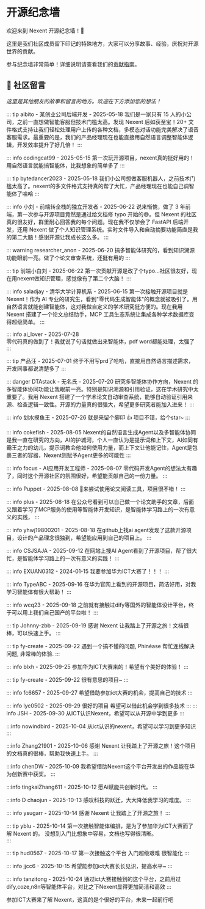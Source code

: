 # 开源纪念墙

欢迎来到 Nexent 开源纪念墙！🎉

这里是我们社区成员留下印记的特殊地方，大家可以分享故事、经验，庆祝对开源世界的贡献。

参与纪念墙非常简单！详细说明请查看我们的[贡献指南](./contributing#🌟-开源纪念墙快速贡献)。

## 🌟 社区留言

*这里是其他朋友的故事和留言的地方。欢迎在下方添加您的想法！*

<!-- 
👇 请在此行下方使用上面显示的提示框格式添加您的消息。
每条消息应包含您的姓名/昵称和日期。
请保持消息的礼貌和尊重，符合我们的行为准则。
-->

::: tip aibito - 某创业公司后端开发 - 2025-05-18
我们是一家只有 15 人的小公司，之前一直想做智能客服但技术门槛太高。发现 Nexent 后如获至宝！20+ 文件格式支持让我们轻松处理用户上传的各种文档，多模态对话功能完美解决了语音客服需求。最重要的是，我们的产品经理现在也能直接用自然语言调整智能体逻辑，开发效率提升了好几倍！
:::

::: info codingcat99 - 2025-05-15
第一次玩开源项目，nexent真的挺好用的！用自然语言就能搞智能体，比我想象的简单多了
:::

::: tip bytedancer2023 - 2025-05-18
我们小公司想做客服机器人，之前技术门槛太高了。nexent的多文件格式支持真的帮了大忙，产品经理现在也能自己调智能体了哈哈
:::

::: info 小刘 - 前端转全栈的独立开发者 - 2025-06-22
说来惭愧，做了 3 年前端，第一次参与开源项目竟然是通过给文档修 typo 开始的😅。但 Nexent 的社区真的很友好，群里耐心回答我的每个问题。现在我不仅学会了 FastAPI 后端开发，还用 Nexent 做了个人知识管理系统。实时文件导入和自动摘要功能简直是我的第二大脑！感谢开源让我成长这么多。
:::

::: warning researcher_anon - 2025-06-20
搞多智能体研究的，看到知识溯源功能眼前一亮。做了个论文审查系统，还挺有用的
:::

::: tip 前端小白刘 - 2025-06-22
第一次贡献开源是改了个typo...社区很友好，现在用nexent做知识管理，感觉像有了第二个大脑！
:::

::: info saladjay - 清华大学计算机系 - 2025-06-15
第一次接触开源项目就是 Nexent！作为 AI 专业的研究生，看到"零代码生成智能体"的概念就被吸引了。用自然语言就能创建智能体，这对我做自定义的学术研究挺方便的。现在我用 Nexent 搭建了一个论文总结助手，MCP 工具生态系统让集成各种学术数据库变得超级简单。
:::

::: info ai_lover - 2025-07-28  
零代码真的做到了！我就说了句话就做出来智能体，pdf word都能处理，太强了
:::

::: tip 产品汪 - 2025-07-01
终于不用写prd了哈哈，直接用自然语言描述需求，开发同事都说清楚多了
:::

::: danger DTAstack - 无名氏 - 2025-07-20
研究多智能体协作方向，Nexent 的多智能体协同功能让我眼前一亮。特别是知识溯源和引用验证，这在学术研究中太重要了。我用 Nexent 搭建了一个学术论文自动审查系统，能够自动验证引用来源、检查逻辑一致性。开源的力量真的很强大，希望更多研究者能加入进来！
:::

::: info 划水摸鱼王 - 2025-07-26
就是来留个脚印 👍 项目不错，给个star~
:::

::: info cokefish - 2025-08-05
Nexent的自然语言生成Agent以及多智能体协同是我一直在研究的方向，AI的护城河，个人一直认为是提示词和上下文，AI如同有霸王之力的幼儿，提示词教会他如何使用力量，而上下文让他能记住，Agent是包裹三者的容器，Nexent则赋予Agent更多的可能性
:::

::: info focus - AI应用开发工程师 - 2025-08-07
零代码开发Agent的想法太有趣了，同时这个开源社区的氛围很好，希望能贡献自己的一份力量。
:::

::: info Puppet - 2025-08-08
🌟来尝试使用论文阅读工具，项目很不错！
:::

::: info plus - 2025-08-18
在公众号看到可以自己做一个论文助手的文章，后面又跟着学习了MCP服务的使用等智能体开发知识，是智能体学习路上的一次有意义的实践，
:::

::: info  yhwj19800201 - 2025-08-18
在github上找ai agent发现了这款开源项目，设计的产品理念很独到，希望能应用到自己的项目上。
:::

::: info CSJSAJA - 2025-09-12
在网站上搜AI Agent看到了开源项目，帮了很大忙，是智能体学习路上的一次有意义的实践！
:::

::: info EXUAN0312 - 2024-01-15
我要参加华为ICT大赛了！！！
:::

::: info TypeABC - 2025-09-16
在华为官网上看到的开源项目，简洁好用，对我学习智能体有很大帮助！
:::

::: info wcq23 - 2025-09-18
之前就有接触过dify等国外的智能体设计平台，终于可以用上我们自己国产的平台啦！
:::

::: tip Johnny-zbb - 2025-09-19
感谢 Nexent 让我踏上了开源之旅！文档很棒，可以快速上手。
:::

::: tip fy-create - 2025-09-22
遇到一个搞不懂的问题, Phinéase 帮忙连线解决问题, 非常棒的体验.
:::

::: info blxh - 2025-09-25
参加华为ICT大赛来的！希望有个美好的体验！
:::

::: tip fy-create - 2025-09-22
很有意思的项目~
:::

::: info fc6657 - 2025-09-27
希望借助参加ict大赛的机会，提高自己的技术
:::

::: info lyc0502 - 2025-09-29
很好的项目 希望可以借此机会学到很多技术
:::
::: info JSH - 2025-09-30
从ICT认识Nexent，希望可以从开源中学到更多
:::

:::info nowindbird - 2025-10-04
从ict认识的nexent，希望可以学习到更多知识
:::

:::info Zhang21901 - 2025-10-06
感谢 Nexent 让我踏上了开源之旅！这个项目的文档真的很棒，帮助我快速上手。
:::

:::info chenDW - 2025-10-09
我希望借助Nexent这个平台开发出的作品能在华为创新赛中获奖。
:::

:::info tingkaiZhang611 - 2025-10-12
愿Ai赋能共创新时代。
:::

:::info D chaojun - 2025-10-13
感叹科技的跃迁，大大降低我学习的难度。
:::

::: info ysugarr - 2025-10-14
感谢 Nexent 让我踏上了开源之旅！
:::

::: tip yblu - 2025-10-14
第一次接触智能体编排，是为了参加华为ICT大赛而了解 Nexent 的。  没想到入门比想象中容易，文档也写得很清晰。  
:::

::: tip hud0567 - 2025-10-17
第一次接触这个平台 入门超级艰难 很智能化
:::

::: info jjcc6 - 2025-10-15
希望能参加ict大赛长长见识，提高水平~
:::

::: info tanzitong - 2025-10-24
通过ict大赛接触到的这个平台，之前用过dify,coze,n8n等智能体平台，对比之下Nexent显得更加简洁和高效
:::

参加ICT大赛来了解 Nexent，这真的是个很好的平台，未来一起前行吧

